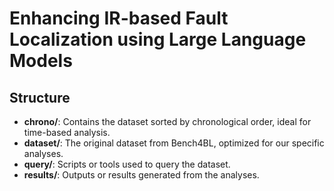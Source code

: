 # Enhancing IR-based Fault Localization using Large Language Models

## Structure

- **chrono/**: Contains the dataset sorted by chronological order, ideal for time-based analysis.
- **dataset/**: The original dataset from Bench4BL, optimized for our specific analyses.
- **query/**: Scripts or tools used to query the dataset.
- **results/**: Outputs or results generated from the analyses.